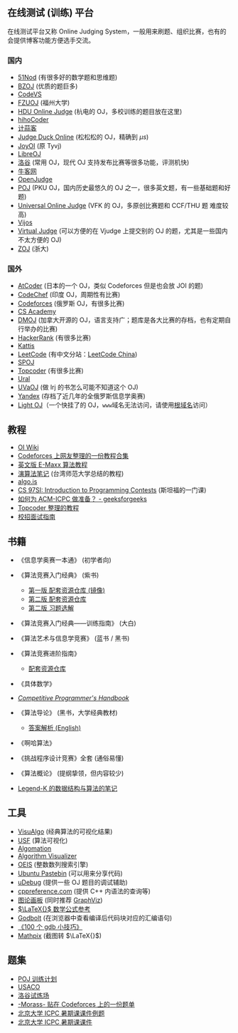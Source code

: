## 在线测试 (训练) 平台

在线测试平台又称 Online Judging System，一般用来刷题、组织比赛，也有的会提供博客功能方便选手交流。

### 国内

-   [51Nod](https://www.51nod.com/) (有很多好的数学题和思维题)
-   [BZOJ](https://www.lydsy.com/JudgeOnline/) (优质的题巨多)
-   [CodeVS](http://www.codevs.cn/)
-   [FZUOJ](http://acm.fzu.edu.cn/) (福州大学)
-   [HDU Online Judge](http://acm.hdu.edu.cn/) (杭电的 OJ，多校训练的题目放在这里)
-   [hihoCoder](https://hihocoder.com/)
-   [计蒜客](https://www.jisuanke.com/)
-   [Judge Duck Online](https://duck.ac/) (松松松的 OJ，精确到 $\mu s$)
-   [JoyOI](http://www.joyoi.cn/) (原 Tyvj)
-   [LibreOJ](https://loj.ac/)
-   [洛谷](http://www.luogu.org/) (常用 OJ，现代 OJ 支持发布比赛等很多功能，评测机快)
-   [牛客网](https://www.nowcoder.com/)
-   [OpenJudge](http://openjudge.cn/)
-   [POJ](http://poj.org/) (PKU OJ，国内历史最悠久的 OJ 之一，很多英文题，有一些基础题和好题)
-   [Universal Online Judge](http://uoj.ac/) (VFK 的 OJ，多原创比赛题和 CCF/THU 题 难度较高)
-   [Vijos](https://vijos.org/)
-   [Virtual Judge](https://vjudge.net/) (可以方便的在 Vjudge 上提交别的 OJ 的题，尤其是一些国内不太方便的 OJ)
-   [ZOJ](http://acm.zju.edu.cn/onlinejudge/) (浙大)

### 国外

-   [AtCoder](https://atcoder.jp/) (日本的一个 OJ，类似 Codeforces 但是也会放 JOI 的题)
-   [CodeChef](https://codechef.com/) (印度 OJ，周期性有比赛)
-   [Codeforces](https://codeforces.com/) (俄罗斯 OJ，有很多比赛)
-   [CS Academy](https://csacademy.com/)
-   [DMOJ](https://dmoj.ca/) (加拿大开源的 OJ，语言支持广；题库是各大比赛的存档，也有定期自行举办的比赛)
-   [HackerRank](https://www.hackerrank.com/) (有很多比赛)
-   [Kattis](https://open.kattis.com/)
-   [LeetCode](https://leetcode.com/) (有中文分站：[LeetCode China](https://leetcode-cn.com/))
-   [SPOJ](http://www.spoj.com)
-   [Topcoder](https://www.topcoder.com/) (有很多比赛)
-   [Ural](http://acm.timus.ru/)
-   [UVaOJ](https://uva.onlinejudge.org/) (做 lrj 的书怎么可能不知道这个 OJ)
-   [Yandex](https://contest.yandex.ru/) (存档了近几年的全俄罗斯信息学奥赛)
-   [Light OJ](http://lightoj.com)（一个快挂了的 OJ，`www`域名无法访问，请使用[根域名](http://lightoj.com)访问）

## 教程

-   [OI Wiki](https://oi-wiki.org)
-   [Codeforces 上网友整理的一份教程合集](http://codeforces.com/blog/entry/57282)
-   [英文版 E-Maxx 算法教程](https://cp-algorithms.com/)
-   [演算法笔记](http://www.csie.ntnu.edu.tw/~u91029/) (台湾师范大学总结的教程)
-   [algo.is](https://algo.is/t-414-aflv-competitive-programming-course-2016/)
-   [CS 97SI: Introduction to Programming Contests](http://web.stanford.edu/class/cs97si/) (斯坦福的一门课)
-   [如何为 ACM-ICPC 做准备？ - geeksforgeeks](https://www.geeksforgeeks.org/how-to-prepare-for-acm-icpc/)
-   [Topcoder 整理的教程](https://www.topcoder.com/community/competitive-programming/tutorials/)
-   [校招面试指南](https://github.com/jwasham/coding-interview-university)

## 书籍

-   《信息学奥赛一本通》 (初学者向)
-   《算法竞赛入门经典》 (紫书)
    -   [第一版 配套资源仓库 (镜像)](https://github.com/sukhoeing/aoapc-book/)
    -   [第二版 配套资源仓库](https://github.com/aoapc-book/aoapc-bac2nd)
    -   [第二版 习题选解](https://github.com/sukhoeing/aoapc-bac2nd-keys)
-   《算法竞赛入门经典——训练指南》 (大白)
-   《算法艺术与信息学竞赛》 (蓝书 / 黑书)
-   《算法竞赛进阶指南》
    -   [配套资源仓库](https://github.com/lydrainbowcat/tedukuri)
-   《具体数学》
-   _[Competitive Programmer's Handbook](https://cses.fi/book/index.html)_
-   《算法导论》 (黑书，大学经典教材)
    -   [答案解析 (English)](https://github.com/walkccc/CLRS)
-   《啊哈算法》
-   《挑战程序设计竞赛》全套 (通俗易懂)
-   《算法概论》 (提纲挚领，但内容较少)

-   [Legend-K 的数据结构与算法的笔记](http://www.legend-k.com/Algorithm/Algorithm.pdf)

## 工具

-   [VisuAlgo](https://visualgo.net/en) (经典算法的可视化结果)
-   [USF](https://www.cs.usfca.edu/~galles/visualization/) (算法可视化)
-   [Algomation](http://www.algomation.com/)
-   [Algorithm Visualizer](http://algorithm-visualizer.org)
-   [OEIS](https://oeis.org) (整数数列搜索引擎)
-   [Ubuntu Pastebin](https://paste.ubuntu.com) (可以用来分享代码)
-   [uDebug](https://www.udebug.com) (提供一些 OJ 题目的调试辅助)
-   [cppreference.com](https://zh.cppreference.com/w/) (提供 C++ 内语法的查询等)
-   [图论画板](https://csacademy.com/app/graph_editor/) (同时推荐 [GraphViz](http://www.graphviz.org/))
-   [$\LaTeX{}$ 数学公式参考](http://www.mohu.org/info/symbols/symbols.htm)
-   [Godbolt](https://godbolt.org/) (在浏览器中查看编译后代码块对应的汇编语句)
-   [《100 个 gdb 小技巧》](https://github.com/hellogcc/100-gdb-tips)
-   [Mathpix](https://mathpix.com/) (截图转 $\LaTeX{}$)

## 题集

-   [POJ 训练计划](http://blog.csdn.net/skywalkert/article/details/46594541)
-   [USACO](http://train.usaco.org/usacogate)
-   [洛谷试炼场](https://www.luogu.org/training/mainpage)
-   [-Morass- 贴在 Codeforces 上的一份题单](https://codeforces.com/blog/entry/55274)
-   [北京大学 ICPC 暑期课课件例题](https://vjudge.net/article/446)
-   [北京大学 ICPC 暑期课课件](https://lib-pku.github.io/#acm-icpc%E6%9A%91%E6%9C%9F%E8%AF%BE)
